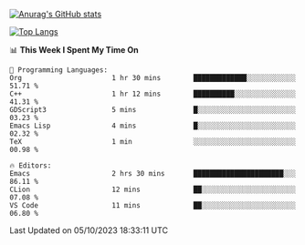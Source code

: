 [![Anurag's GitHub stats](https://github-readme-stats.vercel.app/api?username=wugouzi&count_private=true)](https://github.com/anuraghazra/github-readme-stats)

[![Top Langs](https://github-readme-stats.vercel.app/api/top-langs/?username=wugouzi&layout=compact&count_private=true&hide=html)](https://github.com/anuraghazra/github-readme-stats)

<!--START_SECTION:waka-->
📊 **This Week I Spent My Time On** 

```text
💬 Programming Languages: 
Org                      1 hr 30 mins        █████████████░░░░░░░░░░░░   51.71 % 
C++                      1 hr 12 mins        ██████████░░░░░░░░░░░░░░░   41.31 % 
GDScript3                5 mins              █░░░░░░░░░░░░░░░░░░░░░░░░   03.23 % 
Emacs Lisp               4 mins              █░░░░░░░░░░░░░░░░░░░░░░░░   02.32 % 
TeX                      1 min               ░░░░░░░░░░░░░░░░░░░░░░░░░   00.98 % 

🔥 Editors: 
Emacs                    2 hrs 30 mins       ██████████████████████░░░   86.11 % 
CLion                    12 mins             ██░░░░░░░░░░░░░░░░░░░░░░░   07.08 % 
VS Code                  11 mins             ██░░░░░░░░░░░░░░░░░░░░░░░   06.80 % 
```


 Last Updated on 05/10/2023 18:33:11 UTC
<!--END_SECTION:waka-->

<!--
**wugouzi/wugouzi** is a ✨ _special_ ✨ repository because its `README.md` (this file) appears on your GitHub profile.

Here are some ideas to get you started:

- 🔭 I’m currently working on ...
- 🌱 I’m currently learning ...
- 👯 I’m looking to collaborate on ...
- 🤔 I’m looking for help with ...
- 💬 Ask me about ...
- 📫 How to reach me: ...
- 😄 Pronouns: ...
- ⚡ Fun fact: ...
-->
